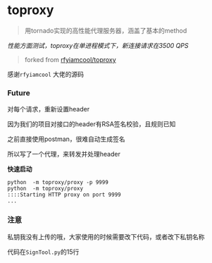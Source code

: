 # toproxy

> 用tornado实现的高性能代理服务器，涵盖了基本的method

*性能方面测试，toproxy在单进程模式下，新连接请求在3500 QPS*

> forked from [rfyiamcool/toproxy](https://github.com/rfyiamcool/toproxy)

感谢`rfyiamcool` 大佬的源码


### Future

对每个请求，重新设置header

因为我们的项目对接口的header有RSA签名校验，且规则已知

之前直接使用postman，很难自动生成签名

所以写了一个代理，来转发并处理header



**快速启动**

```
python  -m toproxy/proxy -p 9999 
python  -m toproxy/proxy
::::Starting HTTP proxy on port 9999
...
```


### 注意
私钥我没有上传的哦，大家使用的时候需要改下代码，或者改下私钥名称

代码在`SignTool.py`的15行